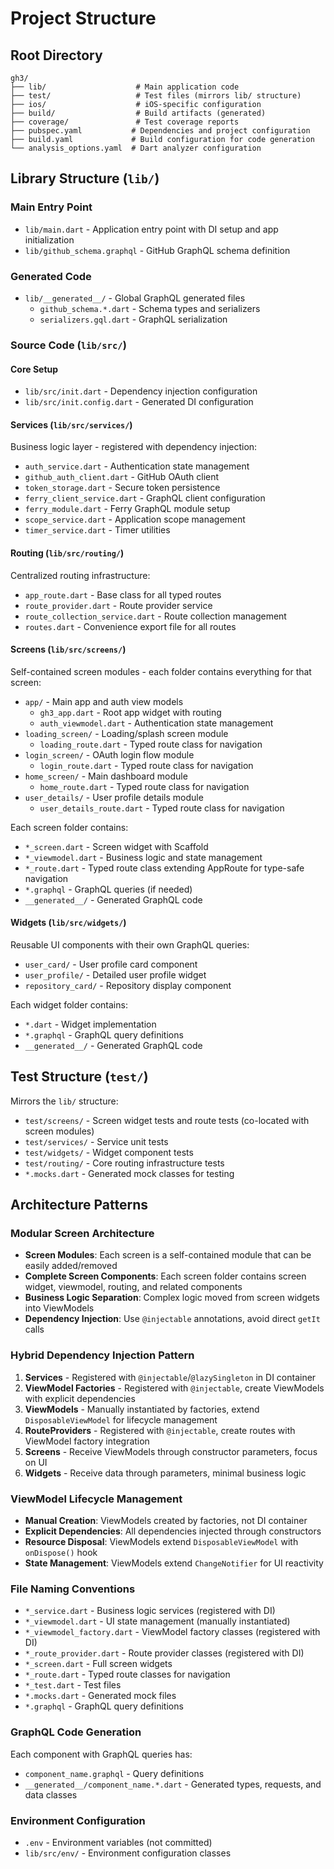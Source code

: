 # Project Structure

## Root Directory
```
gh3/
├── lib/                    # Main application code
├── test/                   # Test files (mirrors lib/ structure)
├── ios/                    # iOS-specific configuration
├── build/                  # Build artifacts (generated)
├── coverage/               # Test coverage reports
├── pubspec.yaml           # Dependencies and project configuration
├── build.yaml             # Build configuration for code generation
└── analysis_options.yaml  # Dart analyzer configuration
```

## Library Structure (`lib/`)

### Main Entry Point
- `lib/main.dart` - Application entry point with DI setup and app initialization
- `lib/github_schema.graphql` - GitHub GraphQL schema definition

### Generated Code
- `lib/__generated__/` - Global GraphQL generated files
  - `github_schema.*.dart` - Schema types and serializers
  - `serializers.gql.dart` - GraphQL serialization

### Source Code (`lib/src/`)

#### Core Setup
- `lib/src/init.dart` - Dependency injection configuration
- `lib/src/init.config.dart` - Generated DI configuration

#### Services (`lib/src/services/`)
Business logic layer - registered with dependency injection:
- `auth_service.dart` - Authentication state management
- `github_auth_client.dart` - GitHub OAuth client
- `token_storage.dart` - Secure token persistence
- `ferry_client_service.dart` - GraphQL client configuration
- `ferry_module.dart` - Ferry GraphQL module setup
- `scope_service.dart` - Application scope management
- `timer_service.dart` - Timer utilities

#### Routing (`lib/src/routing/`)
Centralized routing infrastructure:
- `app_route.dart` - Base class for all typed routes
- `route_provider.dart` - Route provider service
- `route_collection_service.dart` - Route collection management
- `routes.dart` - Convenience export file for all routes

#### Screens (`lib/src/screens/`)
Self-contained screen modules - each folder contains everything for that screen:
- `app/` - Main app and auth view models
  - `gh3_app.dart` - Root app widget with routing
  - `auth_viewmodel.dart` - Authentication state management
- `loading_screen/` - Loading/splash screen module
  - `loading_route.dart` - Typed route class for navigation
- `login_screen/` - OAuth login flow module
  - `login_route.dart` - Typed route class for navigation
- `home_screen/` - Main dashboard module
  - `home_route.dart` - Typed route class for navigation
- `user_details/` - User profile details module
  - `user_details_route.dart` - Typed route class for navigation

Each screen folder contains:
- `*_screen.dart` - Screen widget with Scaffold
- `*_viewmodel.dart` - Business logic and state management
- `*_route.dart` - Typed route class extending AppRoute for type-safe navigation
- `*.graphql` - GraphQL queries (if needed)
- `__generated__/` - Generated GraphQL code

#### Widgets (`lib/src/widgets/`)
Reusable UI components with their own GraphQL queries:
- `user_card/` - User profile card component
- `user_profile/` - Detailed user profile widget
- `repository_card/` - Repository display component

Each widget folder contains:
- `*.dart` - Widget implementation
- `*.graphql` - GraphQL query definitions
- `__generated__/` - Generated GraphQL code

## Test Structure (`test/`)
Mirrors the `lib/` structure:
- `test/screens/` - Screen widget tests and route tests (co-located with screen modules)
- `test/services/` - Service unit tests
- `test/widgets/` - Widget component tests
- `test/routing/` - Core routing infrastructure tests
- `*.mocks.dart` - Generated mock classes for testing

## Architecture Patterns

### Modular Screen Architecture
- **Screen Modules**: Each screen is a self-contained module that can be easily added/removed
- **Complete Screen Components**: Each screen folder contains screen widget, viewmodel, routing, and related components
- **Business Logic Separation**: Complex logic moved from screen widgets into ViewModels
- **Dependency Injection**: Use `@injectable` annotations, avoid direct `getIt` calls

### Hybrid Dependency Injection Pattern
1. **Services** - Registered with `@injectable`/`@lazySingleton` in DI container
2. **ViewModel Factories** - Registered with `@injectable`, create ViewModels with explicit dependencies
3. **ViewModels** - Manually instantiated by factories, extend `DisposableViewModel` for lifecycle management
4. **RouteProviders** - Registered with `@injectable`, create routes with ViewModel factory integration
5. **Screens** - Receive ViewModels through constructor parameters, focus on UI
6. **Widgets** - Receive data through parameters, minimal business logic


### ViewModel Lifecycle Management
- **Manual Creation**: ViewModels created by factories, not DI container
- **Explicit Dependencies**: All dependencies injected through constructors
- **Resource Disposal**: ViewModels extend `DisposableViewModel` with `onDispose()` hook
- **State Management**: ViewModels extend `ChangeNotifier` for UI reactivity

### File Naming Conventions
- `*_service.dart` - Business logic services (registered with DI)
- `*_viewmodel.dart` - UI state management (manually instantiated)
- `*_viewmodel_factory.dart` - ViewModel factory classes (registered with DI)
- `*_route_provider.dart` - Route provider classes (registered with DI)
- `*_screen.dart` - Full screen widgets
- `*_route.dart` - Typed route classes for navigation
- `*_test.dart` - Test files
- `*.mocks.dart` - Generated mock files
- `*.graphql` - GraphQL query definitions

### GraphQL Code Generation
Each component with GraphQL queries has:
- `component_name.graphql` - Query definitions
- `__generated__/component_name.*.dart` - Generated types, requests, and data classes

### Environment Configuration
- `.env` - Environment variables (not committed)
- `lib/src/env/` - Environment configuration classes